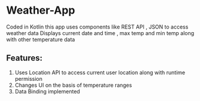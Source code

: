 # Weather-App
Coded in Kotlin this app uses components like REST API , JSON to access weather data
Displays current date and time , max temp and min temp along with other temperature data
## Features:
1. Uses  Location API to access current user location along with runtime permission
2. Changes UI on the basis of temperature ranges
3. Data Binding implemented
